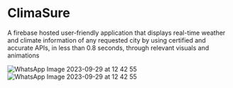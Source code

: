 # ClimaSure

A firebase hosted user-friendly application that displays real-time weather
and climate information of any requested city by using certified and accurate APIs, in less than 0.8 seconds, through relevant
visuals and animations

![WhatsApp Image 2023-09-29 at 12 42 55](https://github.com/thebigjoe29/ClimaSure/assets/99957540/0da8b0e0-0008-418b-bd9f-9ac7fc73d333)
![WhatsApp Image 2023-09-29 at 12 42 55](https://github.com/thebigjoe29/ClimaSure/assets/99957540/50ee0c19-1d90-470d-a31d-9a8f0456098f)

